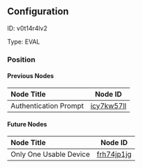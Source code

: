 # 
## Configuration
ID:  v0t14r4lv2

Type: EVAL 








### Position

#### Previous Nodes
| Node Title | Node ID |
| :------------- | ------------ |
| Authentication Prompt | [icy7kw57ll](./icy7kw57ll.md) | 
 
 #### Future Nodes
| Node Title | Node ID |
| :------------- | ------------ |
| Only One Usable Device |[frh74jp1jg](./frh74jp1jg.md) | 